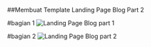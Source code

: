 ##Membuat Template Landing Page Blog Part 2

#bagian 1
![Landing Page Blog part 1](https://github.com/user-attachments/assets/b8b3974a-0fbe-4701-99ee-d0dcf0e35ad9)

#bagian 2
![Landing Page Blog part 2](https://github.com/user-attachments/assets/24aefd3e-a757-4975-9153-3912a4de250d)
